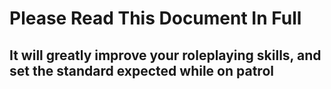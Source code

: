 # Please Read This Document In Full

## It will greatly improve your roleplaying skills, and set the standard expected while on patrol

<link rel="shortcut icon" type="image/x-icon" href="favicon.ico">